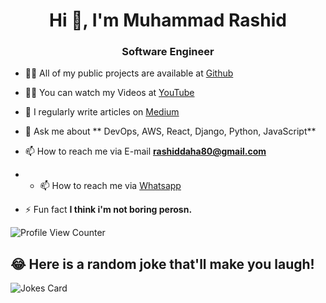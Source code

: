 

<h1 align="center">Hi 👋, I'm Muhammad Rashid</h1>
<h3 align="center">Software Engineer</h3>




- 👨‍💻 All of my public projects are available at [Github](https://github.com/rashiddaha)


- 👨‍💻 You can watch my Videos at [YouTube](https://www.youtube.com/@codewithmuh)


- 📝 I regularly write articles on [Medium](https://medium.com/@rashiddaha80)

- 💬 Ask me about ** DevOps, AWS, React, Django, Python, JavaScript**

- 📫 How to reach me via E-mail **rashiddaha80@gmail.com**
- - 📫 How to reach me via [Whatsapp](https://wa.me/+923028072696)

- ⚡ Fun fact **I think i'm not boring perosn.**

![Profile View Counter](https://komarev.com/ghpvc/?username=rashiddaha)


## 😂 Here is a random joke that'll make you laugh!
![Jokes Card](https://readme-jokes.vercel.app/api)



